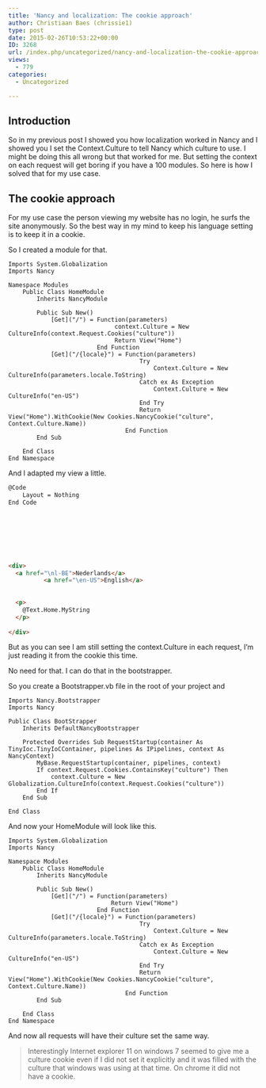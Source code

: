 ```yaml
---
title: 'Nancy and localization: The cookie approach'
author: Christiaan Baes (chrissie1)
type: post
date: 2015-02-26T10:53:22+00:00
ID: 3268
url: /index.php/uncategorized/nancy-and-localization-the-cookie-approach/
views:
  - 779
categories:
  - Uncategorized

---
```

## Introduction

So in my previous post I showed you how localization worked in Nancy and I showed you I set the Context.Culture to tell Nancy which culture to use. I might be doing this all wrong but that worked for me. But setting the context on each request will get boring if you have a 100 modules. So here is how I solved that for my use case. 

## The cookie approach

For my use case the person viewing my website has no login, he surfs the site anonymously. So the best way in my mind to keep his language setting is to keep it in a cookie. 

So I created a module for that.

```vbnet
Imports System.Globalization
Imports Nancy

Namespace Modules
    Public Class HomeModule
        Inherits NancyModule

        Public Sub New()
            [Get]("/") = Function(parameters)
                              context.Culture = New CultureInfo(context.Request.Cookies("culture"))
                              Return View("Home")
                         End Function
            [Get]("/{locale}") = Function(parameters)
                                     Try
                                         Context.Culture = New CultureInfo(parameters.locale.ToString)
                                     Catch ex As Exception
                                         Context.Culture = New CultureInfo("en-US")
                                     End Try
                                     Return View("Home").WithCookie(New Cookies.NancyCookie("culture", Context.Culture.Name))
                                 End Function
        End Sub

    End Class
End Namespace
```
And I adapted my view a little.

```html
@Code
    Layout = Nothing
End Code






    

<div>
  <a href="\nl-BE">Nederlands</a>
          <a href="\en-US">English</a>
          
  
  <p>
    @Text.Home.MyString
  </p>
      
</div>


```

But as you can see I am still setting the context.Culture in each request, I&#8217;m just reading it from the cookie this time.

No need for that. I can do that in the bootstrapper.

So you create a Bootstrapper.vb file in the root of your project and 

```vbnet
Imports Nancy.Bootstrapper
Imports Nancy

Public Class BootStrapper
    Inherits DefaultNancyBootstrapper
    
    Protected Overrides Sub RequestStartup(container As TinyIoc.TinyIoCContainer, pipelines As IPipelines, context As NancyContext)
        MyBase.RequestStartup(container, pipelines, context)
        If context.Request.Cookies.ContainsKey("culture") Then
            context.Culture = New Globalization.CultureInfo(context.Request.Cookies("culture"))
        End If
    End Sub
    
End Class
```
And now your HomeModule will look like this.

```vbnet
Imports System.Globalization
Imports Nancy

Namespace Modules
    Public Class HomeModule
        Inherits NancyModule

        Public Sub New()
            [Get]("/") = Function(parameters)
                             Return View("Home")
                         End Function
            [Get]("/{locale}") = Function(parameters)
                                     Try
                                         Context.Culture = New CultureInfo(parameters.locale.ToString)
                                     Catch ex As Exception
                                         Context.Culture = New CultureInfo("en-US")
                                     End Try
                                     Return View("Home").WithCookie(New Cookies.NancyCookie("culture", Context.Culture.Name))
                                 End Function
        End Sub

    End Class
End Namespace
```
And now all requests will have their culture set the same way.

> Interestingly Internet explorer 11 on windows 7 seemed to give me a culture cookie even if I did not set it explicitly and it was filled with the culture that windows was using at that time. On chrome it did not have a cookie.